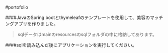 #portofolio

####JavaのSpring bootとthymeleafのテンプレートを使用して、美容のマッチングアプリを作りました。

>sqlデータはmainのresourcesのsqlフォルダの中に格納してあります。

####sqlを読み込んだ後にアプリケーションを実行してください。
